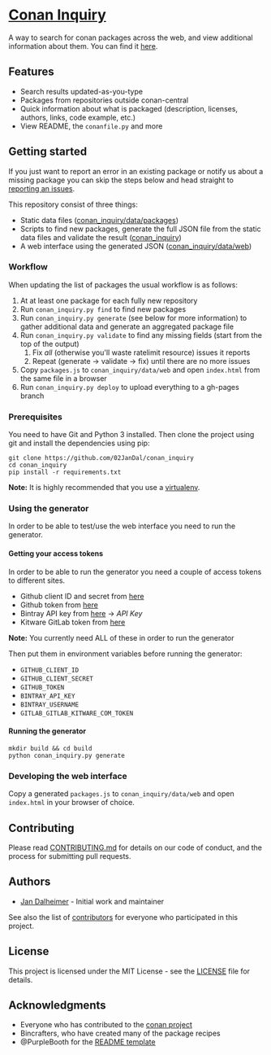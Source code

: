 # [Conan Inquiry](https://02jandal.github.io/conan_inquiry)

A way to search for conan packages across the web, and view additional information about them.
You can find it [here](https://02jandal.github.io/conan_inquiry).

## Features

* Search results updated-as-you-type
* Packages from repositories outside conan-central
* Quick information about what is packaged (description, licenses, authors, links, code example, etc.)
* View README, the `conanfile.py` and more

## Getting started

If you just want to report an error in an existing package or notify us about a missing package you can skip the steps
below and head straight to [reporting an issues](/issues/new).

This repository consist of three things:

* Static data files ([conan_inquiry/data/packages](https://github.com/02JanDal/conan_inquiry/tree/master/conan_inquiry/data/packages))
* Scripts to find new packages, generate the full JSON file from the static data files and validate the result ([conan_inquiry](https://github.com/02JanDal/conan_inquiry/tree/master/conan_inquiry))
* A web interface using the generated JSON ([conan_inquiry/data/web](https://github.com/02JanDal/conan_inquiry/tree/master/conan_inquiry/data/web))

### Workflow

When updating the list of packages the usual workflow is as follows:

1. At at least one package for each fully new repository
2. Run `conan_inquiry.py find` to find new packages
3. Run `conan_inquiry.py generate` (see below for more information) to gather additional data and generate an aggregated package file
4. Run `conan_inquiry.py validate` to find any missing fields (start from the top of the output)
    1. Fix _all_ (otherwise you'll waste ratelimit resource) issues it reports
    2. Repeat (generate -> validate -> fix) until there are no more issues
5. Copy `packages.js` to `conan_inquiry/data/web` and open `index.html` from the same file in a browser
6. Run `conan_inquiry.py deploy` to upload everything to a gh-pages branch

### Prerequisites

You need to have Git and Python 3 installed. Then clone the project using git and install the dependencies using pip:

```commandline
git clone https://github.com/02JanDal/conan_inquiry
cd conan_inquiry
pip install -r requirements.txt
```

**Note:** It is highly recommended that you use a [virtualenv](http://docs.python-guide.org/en/latest/dev/virtualenvs/).

### Using the generator

In order to be able to test/use the web interface you need to run the generator.

#### Getting your access tokens

In order to be able to run the generator you need a couple of access tokens to different sites.

* Github client ID and secret from [here](https://github.com/settings/developers)
* Github token from [here](https://github.com/settings/tokens)
* Bintray API key from [here](https://bintray.com/profile/edit) -> _API Key_
* Kitware GitLab token from [here](https://gitlab.kitware.com/profile/personal_access_tokens)

**Note:** You currently need ALL of these in order to run the generator

Then put them in environment variables before running the generator:

* `GITHUB_CLIENT_ID`
* `GITHUB_CLIENT_SECRET`
* `GITHUB_TOKEN`
* `BINTRAY_API_KEY`
* `BINTRAY_USERNAME`
* `GITLAB_GITLAB_KITWARE_COM_TOKEN`

#### Running the generator

```commandline
mkdir build && cd build
python conan_inquiry.py generate
```

### Developing the web interface

Copy a generated `packages.js` to `conan_inquiry/data/web` and open `index.html` in your browser of choice.

## Contributing

Please read [CONTRIBUTING.md](https://github.com/02JanDal/conan_inquiry/blob/master/CONTRIBUTING.md) for details on our
code of conduct, and the process for submitting pull requests.

## Authors

* [Jan Dalheimer](https://github.com/02JanDal) - Initial work and maintainer

See also the list of [contributors](https://github.com/02JanDal/conan_inquiry/contributors) for everyone who
participated in this project.

## License

This project is licensed under the MIT License - see the
[LICENSE](https://github.com/02JanDal/conan_inquiry/blob/master/LICENSE.md) file for details.

## Acknowledgments

* Everyone who has contributed to the [conan project](https://github.com/conan-io/conan)
* Bincrafters, who have created many of the package recipes
* @PurpleBooth for the [README template](https://gist.github.com/PurpleBooth/109311bb0361f32d87a2)